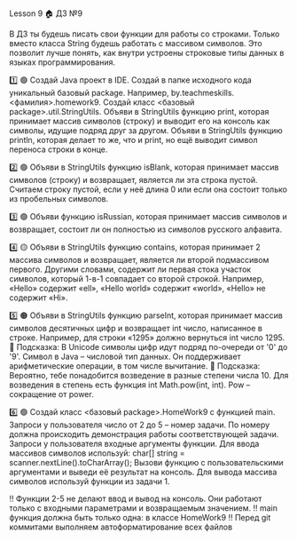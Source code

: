 Lesson 9
🏠 ДЗ №9

В ДЗ ты будешь писать свои функции для работы со строками. Только вместо класса String будешь работать с массивом символов. Это позволит лучше понять, как внутри устроены строковые типы данных в языках программирования. 

1️⃣ 🟢
Создай Java проект в IDE.
Создай в папке исходного кода уникальный базовый package. Например, by.teachmeskills.<фамилия>.homework9.
Создай класс  <базовый package>.util.StringUtils.
Объяви в StringUtils функцию print, которая принимает массив символов (строку) и выводит его на консоль как символы, идущие подряд друг за другом.
Объяви в StringUtils функцию println, которая делает то же, что и print, но ещё выводит символ переноса строки в конце. 

2️⃣ 🟢
Объяви в StringUtils функцию isBlank, которая принимает массив символов (строку) и возвращает, является ли эта строка пустой. Считаем строку пустой, если у неё длина 0 или если она состоит только из пробельных символов.

3️⃣ 🟢
Объяви функцию isRussian, которая принимает массив символов и возвращает, состоит ли он полностью из символов русского алфавита.

4️⃣ 🟡
Объяви в StringUtils функцию contains, которая принимает 2 массива символов и возвращает, является ли второй подмассивом первого. Другими словами, содержит ли первая стока участок символов, который 1-в-1 совпадает со второй строкой. Например, «Hello» содержит «ell», «Hello world» содержит «world», «Hello» не содержит «Hi».

5️⃣ 🟠 
Объяви в StringUtils функцию parseInt, которая принимает массив символов десятичных цифр и возвращает int число, написанное в строке. Например, для строки «1295» должно вернуться int число 1295.
🛟 Подсказка:
В Unicode символы цифр идут подряд по-очереди от '0' до '9'.
Символ в Java – числовой тип данных. Он поддерживает арифметические операции, в том числе вычитание.
🛟 Подсказка: 
Вероятно, тебе понадобится возведение в разные степени числа 10. Для возведения в степень есть функция int Math.pow(int, int). Pow – сокращение от power. 

6️⃣ 🟢
Создай класс
<базовый package>.HomeWork9 с функцией main.
Запроси у пользователя число от 2 до 5 – номер задачи. По номеру должна происходить демонстрация работы соответствующей задачи. 
Запроси у пользователя входные аргументы функции. Для ввода массивов символов используй:
char[] string = scanner.nextLine().toCharArray();
Вызови функцию с пользовательскими аргументами и выведи её результат на консоль.
Для вывода массива символов используй функции из задачи 1.

‼️ Функции 2-5 не делают ввод и вывод на консоль. Они работают только с входными параметрами и возвращаемым значением.
‼️ main функция должна быть только одна: в классе HomeWork9
‼️ Перед git коммитами выполняем автоформатирование всех файлов
